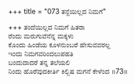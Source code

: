 +++
title = "073 ತನ್ದೆಯಿಲ್ಲದ ನಿಮಗೆ"

+++
ತಂದೆಯಿಲ್ಲದ ನಿಮಗೆ ಹಿತರಾ  
ರೆಂದು ಮರುಗುವೆನೆನ್ನ ಮಕ್ಕಳು  
ಕೊಂದು ಹಿಂಡೆಯ ಕೂಳನುಂಬರೆ ಹೇಸುವವರಲ್ಲ   
ಇಂದು ನಿಮಗವರಿಂದಲುಪಹತಿ  
ಬಂದುದಾದರೆ ತನ್ನ ತಲೆಯಲಿ  
ನಿಂದು ಹೊರೆವುದಕೀರ್ತಿ ಕಿಲ್ಬಿಷ ಮಗನೆ ಕೇಳೆಂದ     ॥73॥